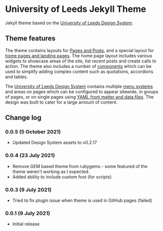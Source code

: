 # University of Leeds Jekyll Theme

Jekyll theme based on the [University of Leeds Design System](https://designsystem.leeds.ac.uk).

## Theme features

The theme contains layouts for [Pages and Posts](https://github.com/universityofleeds/jekyll-theme-uol/wiki/Pages-and-Posts), and a special layout for [home pages and landing pages](https://github.com/universityofleeds/jekyll-theme-uol/wiki/Home-page). The home page layout includes various widgets to showcase areas of the site, list recent posts and create calls to action. The theme also includes a number of [components](https://github.com/universityofleeds/jekyll-theme-uol/wiki/Components) which can be used to simplify adding complex content such as quotations, accordions and tables.

The [University of Leeds Design System](https://designsystem.leeds.ac.uk) contains multiple [menu systems](https://github.com/universityofleeds/jekyll-theme-uol/wiki/Menus) and areas on pages which can be configured to appear sitewide, in groups of pages, or on single pages using [YAML front matter and data files](https://github.com/universityofleeds/jekyll-theme-uol/wiki/YAML-Basics). The design was built to cater for a large amount of content.

## Change log

### 0.0.5 (5 October 2021)

* Updated Design System assets to v0.2.17

### 0.0.4 (23 July 2021)

* Remove GEM based theme from rubygems - some featured of the theme weren't working as I expected.
* Added ability to include custom foot (for scripts)

### 0.0.3 (9 July 2021)

* Tried to fix plugin issue when theme is used in GitHub pages (failed)

### 0.0.1 (9 July 2021)

* Initial release
